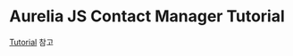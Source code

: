 # Aurelia JS Contact Manager Tutorial

[Tutorial](http://aurelia.io/hub.html#/doc/article/aurelia/framework/latest/contact-manager-tutorial/1) 참고